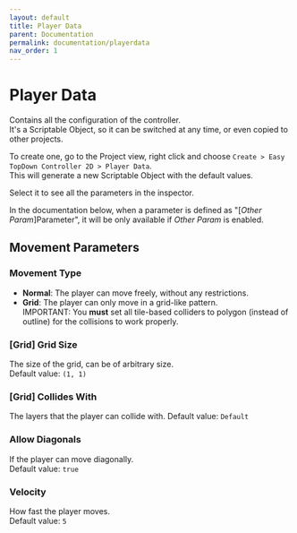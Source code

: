 ```yaml
---
layout: default
title: Player Data
parent: Documentation
permalink: documentation/playerdata
nav_order: 1
---
```


# Player Data
Contains all the configuration of the controller.  
It's a Scriptable Object, so it can be switched at any time, or even copied to other projects.

To create one, go to the Project view, right click and choose `Create > Easy TopDown Controller 2D > Player Data`.  
This will generate a new Scriptable Object with the default values.

Select it to see all the parameters in the inspector.

In the documentation below, when a parameter is defined as "[*Other Param*]Parameter", it will be only available if *Other Param* is enabled.

## Movement Parameters
### Movement Type
- **Normal**: The player can move freely, without any restrictions.
- **Grid**: The player can only move in a grid-like pattern.  
  IMPORTANT: You **must** set all tile-based colliders to polygon (instead of outline) for the collisions to work properly.
### [Grid] Grid Size
The size of the grid, can be of arbitrary size.  
Default value: `(1, 1)`
### [Grid] Collides With
The layers that the player can collide with.
Default value: `Default`
### Allow Diagonals
If the player can move diagonally.  
Default value: `true`
### Velocity
How fast the player moves.  
Default value: `5` 